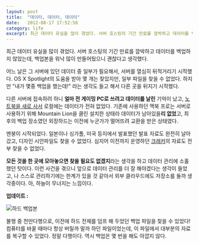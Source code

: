 ```yaml
---
layout: post
title:  "데이터, 데이터, 데이터"
date:   2012-08-17 17:52:58
category: life
excerpt: 최근 데이터 유실을 많이 겪었다. 서버 호스팅의 기간 만료를 깜박하고 데이터를 백업하지 않았는데, 백업본을 워낙 많이 만들어뒀으니 괜찮다고 생각했다.
---
```


최근 데이터 유실을 많이 겪었다. 서버 호스팅의 기간 만료를 깜박하고 데이터를 백업하지 않았는데, 백업본을 워낙 많이 만들어뒀으니 괜찮다고 생각했다.

어느 날은 그 서버에 있던 데이터 중 일부가 필요해서, 서버를 열심히 뒤적거리기 시작했다. OS X Spotlight의 도움을 받아 몇 개는 찾았지만, 일부 파일을 찾을 수 없었다. 하지만 "내가 몇중 백업을 했는데!" 라는 생각도 들고 해서 다른 곳을 뒤지기 시작했다.

다른 서버에 접속하려 하니 **얼마 전 게이밍 PC로 쓰려고 데이터를 날린** 기억이 났고, [노트북을 새로 사서](http://si.mpli.st/posts/macbook-air-sinhyeong-gumae) 로컬에는 데이터가 전혀 없었다. 기존에 사용하던 맥북 프로는 서버로 사용하기 위해 Mountain Lion을 클린 설치한 상태라 데이터가 남아있을**리 없었**고, 최후의 백업 장소였던 외장하드는 이전에 누군가가 떨어뜨려 교환을 받은 상태였다.

멘붕이 시작되었다. 일본이나 싱가폴, 미국 등지에서 발표했던 발표 자료도 완전히 날아갔고, 디자인 시안파일도 찾을 수 없었다. 심지어 이전까지 운영하던 [크래커](http://premist.typepad.com/blog/2010/01/%EB%B0%94%EC%82%AD%EB%B0%94%EC%82%AD-%EB%B8%94%EB%A1%9C%EA%B7%B8-%ED%81%AC%EB%9E%98%EC%BB%A4-%EC%84%9C%EB%B9%84%EC%8A%A4-%EB%9F%B0%EC%B9%AD-%EC%A4%80%EB%B9%84.html)의 자료도 전부 찾을 수 없었다.

**모든 것을 한 곳에 모아놓으면 찾을 필요도 없겠지**라는 생각을 하고 데이터 관리에 소홀했던 탓이다. 이런 사건을 겪으니 앞으로 데이터 관리를 더 잘 해야겠다는 생각이 들었고, 나 스스로 관리하기에는 한계가 있을 것 같아서 외부 클라우드에도 저장소를 둘까 생각중이다. 아, 하늘이 무너지는 느낌이다.

**업데이트 :** 

![하드 백업본](http://storage.googleapis.com/simplist/attachments/2012-08-17-backup.png)

불행 중 천만다행으로, 이전에 하드 전체를 덤프 해 두었던 백업 파일을 찾을 수 있었다! 컴퓨터를 바꿀 때마다 항상 버릴까 말까 하던 파일이었는데, 이 파일에서 대부분의 자료를 복구할 수 있었다. 정말 다행이다. 역시 백업은 몇 번을 해도 아깝지 않다.